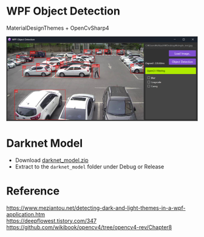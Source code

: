 # WPF Object Detection
MaterialDesignThemes + OpenCvSharp4

![shot1](https://github.com/ohkashi/WpfObjectDetection/blob/master/shot1.png)

<!--![shot2](https://github.com/ohkashi/WpfObjectDetection/blob/master/shot2.png)-->

# Darknet Model
- Download [darknet_model.zip](https://github.com/wikibook/opencv4/blob/opencv4-rev/Chapter8/darknet_model.zip)
- Extract to the `darknet_model` folder under Debug or Release

# Reference
https://www.meziantou.net/detecting-dark-and-light-themes-in-a-wpf-application.htm  
https://deepflowest.tistory.com/347  
https://github.com/wikibook/opencv4/tree/opencv4-rev/Chapter8
